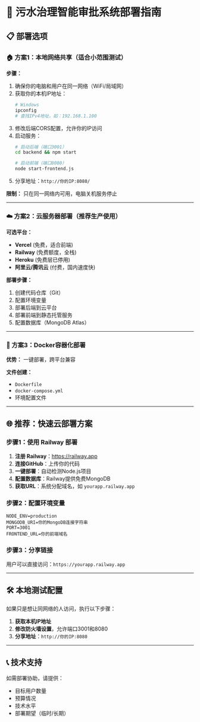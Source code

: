 # 🚀 污水治理智能审批系统部署指南

## 📋 部署选项

### 🏠 方案1：本地网络共享（适合小范围测试）

**步骤：**
1. 确保你的电脑和用户在同一网络（WiFi/局域网）
2. 获取你的本机IP地址：
   ```bash
   # Windows
   ipconfig
   # 查找IPv4地址，如：192.168.1.100
   ```
3. 修改后端CORS配置，允许你的IP访问
4. 启动服务：
   ```bash
   # 启动后端（端口3001）
   cd backend && npm start
   
   # 启动前端（端口8080）
   node start-frontend.js
   ```
5. 分享地址：`http://你的IP:8080/`

**限制：** 只在同一网络内可用，电脑关机服务停止

---

### ☁️ 方案2：云服务器部署（推荐生产使用）

**可选平台：**
- **Vercel** (免费，适合前端)
- **Railway** (免费额度，全栈)
- **Heroku** (免费层已停用)
- **阿里云/腾讯云** (付费，国内速度快)

**部署步骤：**
1. 创建代码仓库（Git）
2. 配置环境变量
3. 部署后端到云平台
4. 部署前端到静态托管服务
5. 配置数据库（MongoDB Atlas）

---

### 🔧 方案3：Docker容器化部署

**优势：** 一键部署，跨平台兼容

**文件创建：**
- `Dockerfile`
- `docker-compose.yml`
- 环境配置文件

---

## 🌐 推荐：快速云部署方案

### 步骤1：使用 Railway 部署

1. **注册 Railway**：https://railway.app
2. **连接GitHub**：上传你的代码
3. **一键部署**：自动检测Node.js项目
4. **配置数据库**：Railway提供免费MongoDB
5. **获取URL**：系统分配域名，如 `yourapp.railway.app`

### 步骤2：配置环境变量

```env
NODE_ENV=production
MONGODB_URI=你的MongoDB连接字符串
PORT=3001
FRONTEND_URL=你的前端域名
```

### 步骤3：分享链接

用户可以直接访问：`https://yourapp.railway.app`

---

## 🛠️ 本地测试配置

如果只是想让同网络的人访问，执行以下步骤：

1. **获取本机IP地址**
2. **修改防火墙设置**，允许端口3001和8080
3. **分享地址**：`http://你的IP:8080`

---

## 📞 技术支持

如需部署协助，请提供：
- 目标用户数量
- 预算情况
- 技术水平
- 部署期望（临时/长期）